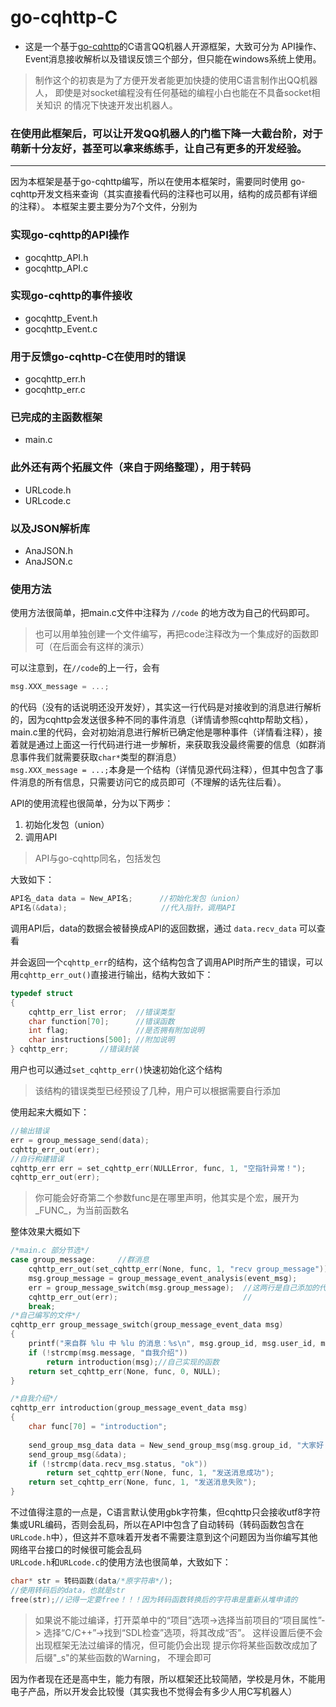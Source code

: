 # go-cqhttp-C
* 这是一个基于[go-cqhttp](https://github.com/Mrs4s/go-cqhttp)的C语言QQ机器人开源框架，大致可分为 API操作、
Event消息接收解析以及错误反馈三个部分，但只能在windows系统上使用。
> 制作这个的初衷是为了方便开发者能更加快捷的使用C语言制作出QQ机器人，
即使是对socket编程没有任何基础的编程小白也能在不具备socket相关知识
的情况下快速开发出机器人。

### 在使用此框架后，可以让开发QQ机器人的门槛下降一大截台阶，对于萌新十分友好，甚至可以拿来练练手，让自己有更多的开发经验。

***

因为本框架是基于go-cqhttp编写，所以在使用本框架时，需要同时使用
go-cqhttp开发文档来查询（其实直接看代码的注释也可以用，结构的成员都有详细的注释）。
本框架主要主要分为7个文件，分别为
### 实现go-cqhttp的API操作
* gocqhttp_API.h
* gocqhttp_API.c

### 实现go-cqhttp的事件接收
* gocqhttp_Event.h
* gocqhttp_Event.c

### 用于反馈go-cqhttp-C在使用时的错误
* gocqhttp_err.h
* gocqhttp_err.c

### 已完成的主函数框架
* main.c

### 此外还有两个拓展文件（来自于网络整理），用于转码
* URLcode.h
* URLcode.c

### 以及JSON解析库
* AnaJSON.h
* AnaJSON.c

### 使用方法
使用方法很简单，把main.c文件中注释为
`
//code
`
的地方改为自己的代码即可。
> 也可以用单独创建一个文件编写，再把code注释改为一个集成好的函数即可（在后面会有这样的演示）

可以注意到，在`//code`的上一行，会有
```c
msg.XXX_message = ...;
```
的代码（没有的话说明还没开发好），其实这一行代码是对接收到的消息进行解析的，因为cqhttp会发送很多种不同的事件消息（详情请参照cqhttp帮助文档），main.c里的代码，会对初始消息进行解析已确定他是哪种事件（详情看注释），接着就是通过上面这一行代码进行进一步解析，来获取我没最终需要的信息（如群消息事件我们就需要获取`char*`类型的群消息）<br>
`msg.XXX_message = ...;`本身是一个结构（详情见源代码注释），但其中包含了事件消息的所有信息，只需要访问它的成员即可（不理解的话先往后看）。

API的使用流程也很简单，分为以下两步：
1. 初始化发包（union）
2. 调用API
> API与go-cqhttp同名，包括发包

大致如下：
```c
API名_data data = New_API名;      //初始化发包（union）
API名(&data);                     //代入指针，调用API
```
调用API后，data的数据会被替换成API的返回数据，通过
`
data.recv_data
`
可以查看</br>

并会返回一个`cqhttp_err`的结构，这个结构包含了调用API时所产生的错误，可以用`cqhttp_err_out()`直接进行输出，结构大致如下：
```c
typedef struct
{
	cqhttp_err_list error;	//错误类型
	char function[70];		//错误函数
	int flag;				//是否拥有附加说明
	char instructions[500];	//附加说明
} cqhttp_err;		//错误封装
```
用户也可以通过`set_cqhttp_err()`快速初始化这个结构</br>
> 该结构的错误类型已经预设了几种，用户可以根据需要自行添加

使用起来大概如下：
```c
//输出错误
err = group_message_send(data);
cqhttp_err_out(err);
//自行构建错误
cqhttp_err err = set_cqhttp_err(NULLError, func, 1, "空指针异常！");
cqhttp_err_out(err);
```
> 你可能会好奇第二个参数func是在哪里声明，他其实是个宏，展开为_FUNC_，为当前函数名

整体效果大概如下
```c
/*main.c 部分节选*/
case group_message:		//群消息
	cqhttp_err_out(set_cqhttp_err(None, func, 1, "recv group_message"));
	msg.group_message = group_message_event_analysis(event_msg);    
	err = group_message_switch(msg.group_message);  //这两行是自己添加的代码
	cqhttp_err_out(err);                            //
	break;
/*自己编写的文件*/
cqhttp_err group_message_switch(group_message_event_data msg)
{
	printf("来自群 %lu 中 %lu 的消息：%s\n", msg.group_id, msg.user_id, msg.message);
	if (!strcmp(msg.message, "自我介绍"))
		return introduction(msg);//自己实现的函数
	return set_cqhttp_err(None, func, 0, NULL);
}

/*自我介绍*/
cqhttp_err introduction(group_message_event_data msg)
{
	char func[70] = "introduction";
    
	send_group_msg_data data = New_send_group_msg(msg.group_id, "大家好！", 0);
	send_group_msg(&data);
	if (!strcmp(data.recv_msg.status, "ok"))
		return set_cqhttp_err(None, func, 1, "发送消息成功");
	return set_cqhttp_err(None, func, 1, "发送消息失败");
}
```
不过值得注意的一点是，C语言默认使用gbk字符集，但cqhttp只会接收utf8字符集或URL编码，否则会乱码，所以在API中包含了自动转码（转码函数包含在`URLcode.h`中），但这并不意味着开发者不需要注意到这个问题因为当你编写其他网络平台接口的时候很可能会乱码<br>
`URLcode.h`和`URLcode.c`的使用方法也很简单，大致如下：
```c
char* str = 转码函数(data/*原字符串*/);
//使用转码后的data，也就是str
free(str);//记得一定要free！！！因为转码函数转换后的字符串是重新从堆申请的
```

> 如果说不能过编译，打开菜单中的“项目”选项->选择当前项目的“项目属性”->
选择“C/C++”->找到“SDL检查”选项，将其改成“否”。
这样设置后便不会出现框架无法过编译的情况，但可能仍会出现
提示你将某些函数改成加了后缀"_s"的某些函数的Warning，
不理会即可

因为作者现在还是高中生，能力有限，所以框架还比较简陋，学校是月休，不能用电子产品，所以开发会比较慢（其实我也不觉得会有多少人用C写机器人）
